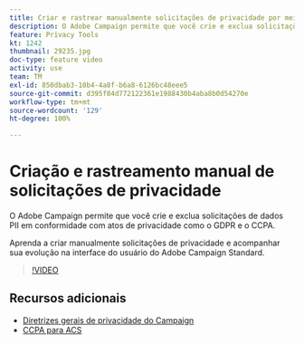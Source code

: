 ```yaml
---
title: Criar e rastrear manualmente solicitações de privacidade por meio da interface do usuário do Adobe Campaign
description: O Adobe Campaign permite que você crie e exclua solicitações de dados PII em conformidade com atos de privacidade como o GDPR e o CCPA. Aprenda a criar manualmente solicitações de privacidade e acompanhar sua evolução na interface do usuário do Adobe Campaign Standard.
feature: Privacy Tools
kt: 1242
thumbnail: 29235.jpg
doc-type: feature video
activity: use
team: TM
exl-id: 850dbab3-10b4-4a8f-b6a8-6126bc48eee5
source-git-commit: d395f84d772122361e1988430b4aba8b0d54270e
workflow-type: tm+mt
source-wordcount: '129'
ht-degree: 100%

---
```


# Criação e rastreamento manual de solicitações de privacidade

O Adobe Campaign permite que você crie e exclua solicitações de dados PII em conformidade com atos de privacidade como o GDPR e o CCPA.

Aprenda a criar manualmente solicitações de privacidade e acompanhar sua evolução na interface do usuário do Adobe Campaign Standard.

>[!VIDEO](https://video.tv.adobe.com/v/29235?quality=12)

## Recursos adicionais

* [Diretrizes gerais de privacidade do Campaign](https://experienceleague.adobe.com/docs/campaign-standard/using/getting-started/privacy/privacy-management.html?lang=pt-BR)
* [CCPA para ACS](https://experienceleague.adobe.com/docs/campaign-standard/using/getting-started/privacy/privacy-requests.html?lang=br#privacy-requests)
